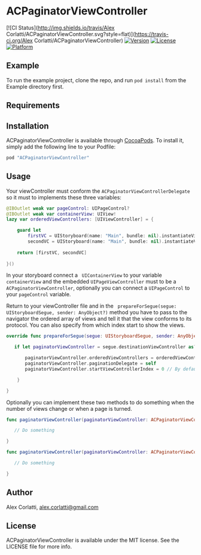 # ACPaginatorViewController

[![CI Status](http://img.shields.io/travis/Alex Corlatti/ACPaginatorViewController.svg?style=flat)](https://travis-ci.org/Alex Corlatti/ACPaginatorViewController)
[![Version](https://img.shields.io/cocoapods/v/ACPaginatorViewController.svg?style=flat)](http://cocoapods.org/pods/ACPaginatorViewController)
[![License](https://img.shields.io/cocoapods/l/ACPaginatorViewController.svg?style=flat)](http://cocoapods.org/pods/ACPaginatorViewController)
[![Platform](https://img.shields.io/cocoapods/p/ACPaginatorViewController.svg?style=flat)](http://cocoapods.org/pods/ACPaginatorViewController)

## Example

To run the example project, clone the repo, and run `pod install` from the Example directory first.

## Requirements

## Installation

ACPaginatorViewController is available through [CocoaPods](http://cocoapods.org). To install
it, simply add the following line to your Podfile:

```ruby
pod "ACPaginatorViewController"
```

## Usage

Your viewController must conform the ```ACPaginatorViewControllerDelegate``` so it must to implements these three variables:

```swift 
@IBOutlet weak var pageControl: UIPageControl?
@IBOutlet weak var containerView: UIView!
lazy var orderedViewControllers: [UIViewController] = { 

	guard let 
        firstVC = UIStoryboard(name: "Main", bundle: nil).instantiateViewControllerWithIdentifier("First") as UIViewController?,
        secondVC = UIStoryboard(name: "Main", bundle: nil).instantiateViewControllerWithIdentifier("Second") as UIViewController? else { return [] }
        
    return [firstVC, secondVC]
        
}()
```
In your storyboard connect a ``` UIContainerView``` to your variable ``` containerView ``` and the embedded ``` UIPageViewController ``` must to be a ``` ACPaginatorViewController ```, optionally you can connect a ``` UIPageControl ``` to your ``` pageControl ``` variable.

Return to your viewController file and in the ``` prepareForSegue(segue: UIStoryboardSegue, sender: AnyObject?)``` method you have to pass to the navigator the ordered array of views and tell it that the view conforms to its protocol. You can also specify from which index start to show the views.

```swift 
override func prepareForSegue(segue: UIStoryboardSegue, sender: AnyObject?) {

   if let paginatorViewController = segue.destinationViewController as? ACPaginatorViewController {

       paginatorViewController.orderedViewControllers = orderedViewControllers
       paginatorViewController.paginationDelegate = self
       paginatorViewController.startViewControllerIndex = 0 // By default is 0, so you can set it only if you need to start from a differen index

    }

}
```
Optionally you can implement these two methods to do something when the number of views change or when a page is turned.

```swift 
func paginatorViewController(paginatorViewController: ACPaginatorViewController, didUpdatePageCount count: Int) {

   // Do something

}

func paginatorViewController(paginatorViewController: ACPaginatorViewController, didUpdatePageIndex index: Int) {

   // Do something

}
```

## Author

Alex Corlatti, alex.corlatti@gmail.com

## License

ACPaginatorViewController is available under the MIT license. See the LICENSE file for more info.
